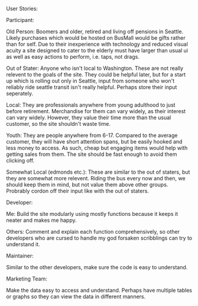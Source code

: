 User Stories:


Participant:

Old Person:
Boomers and older, retired and living off pensions in Seattle. Likely purchases which would be hosted on BusMall would be gifts rather than for self. Due to their inexperience with technology and reduced visual acuity a site designed to cater to the elderly must have larger than usual ui as well as easy actions to perform, i.e. taps, not drags.

Out of Stater:
Anyone who isn't local to Washington. These are not really relevent to the goals of the site. They could be helpful later, but for a start up which is rolling out only in Seattle, input from someone who won't reliably ride seattle transit isn't really helpful. Perhaps store their input seperately.

Local:
They are professionals anywhere from young adulthood to just before retirement. Merchandise for them can vary widely, as their interest can vary widely. However, they value their time more than the usual customer, so the site shouldn't waste time.

Youth:
They are people anywhere from 6-17. Compared to the average customer, they will have short attention spans, but be easily hooked and less money to access. As such, cheap but engaging items would help with getting sales from them. The site should be fast enough to avoid them clicking off.

Somewhat Local (edmonds etc.):
These are similar to the out of staters, but they are somewhat more relevent. Riding the bus every now and then, we should keep them in mind, but not value them above other groups. Probrably cordon off their input like with the out of staters.


Developer:

Me:
Build the site modularly using mostly functions because it keeps it neater and makes me happy.

Others:
Comment and explain each function comprehensively, so other developers who are cursed to handle my god forsaken scribblings can try to understand it.

Maintainer:

Similar to the other developers, make sure the code is easy to understand.



Marketing Team:

Make the data easy to access and understand. Perhaps have multiple tables or graphs so they can view the data in different manners.